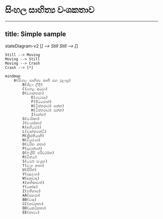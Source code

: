 # සිංහල සාහිත්‍ය වංශකතාව


---
title: Simple sample
---
stateDiagram-v2
    [*] --> Still
    Still --> [*]

    Still --> Moving
    Moving --> Still
    Moving --> Crash
    Crash --> [*]


```mermaid
mindmap
    A(සිංහල සාහිත්‍ය කෘති සහ මූලාශ්‍ර)
        B(ශිලා ලිපි)
        C(හෙළ අටුවා)
        D(ව්‍යාකපාන)
            E(ගැටපද)
            F(පිටපොත්)
            H(ටිප්තරාර්ථ සන්න)
            H(ටිප්තරාර්ථ සන්න)
            I(සන්න)
        G(මණිකා)
        J(වර්ණනා)
        K(අභිධර්ම)
        L(වෘත්තගන්ධි)
        M(ක්‍රිස්තියානි)
        N(වියරණ)
        O(චරිත කතා)
        P(පුවත්පත්)
        Q(ඉංග්‍රීසි පරිවර්ථන)
        R(විනය)
        S(ධර්ම සංග්‍රහ)
        T(වංශ කතා)
        U(සිරිත්)
        V(බුදුගුණ)
        W(අනුවාද)
        X(කතිකාවත්)
        Y(කෝෂ)
        Z(ඉතිහාස)
        AA(සඟරා)
        BB(වාද)
        CC(නවකතා)
        DD(කෙටිකතා)
        EE(නාට්‍ය)
```
